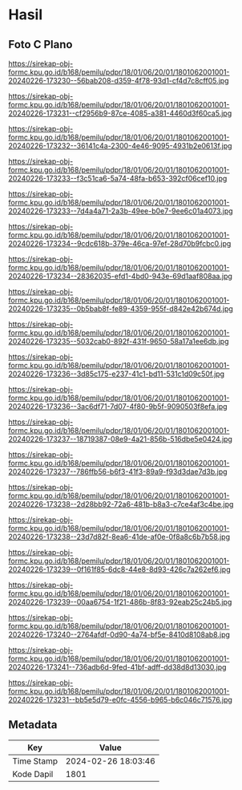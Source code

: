 # Hasil

## Foto C Plano

https://sirekap-obj-formc.kpu.go.id/b168/pemilu/pdpr/18/01/06/20/01/1801062001001-20240226-173230--56bab208-d359-4f78-93d1-cf4d7c8cff05.jpg

https://sirekap-obj-formc.kpu.go.id/b168/pemilu/pdpr/18/01/06/20/01/1801062001001-20240226-173231--cf2956b9-87ce-4085-a381-4460d3f60ca5.jpg

https://sirekap-obj-formc.kpu.go.id/b168/pemilu/pdpr/18/01/06/20/01/1801062001001-20240226-173232--36141c4a-2300-4e46-9095-4931b2e0613f.jpg

https://sirekap-obj-formc.kpu.go.id/b168/pemilu/pdpr/18/01/06/20/01/1801062001001-20240226-173233--f3c51ca6-5a74-48fa-b653-392cf06cef10.jpg

https://sirekap-obj-formc.kpu.go.id/b168/pemilu/pdpr/18/01/06/20/01/1801062001001-20240226-173233--7d4a4a71-2a3b-49ee-b0e7-9ee6c01a4073.jpg

https://sirekap-obj-formc.kpu.go.id/b168/pemilu/pdpr/18/01/06/20/01/1801062001001-20240226-173234--9cdc618b-379e-46ca-97ef-28d70b9fcbc0.jpg

https://sirekap-obj-formc.kpu.go.id/b168/pemilu/pdpr/18/01/06/20/01/1801062001001-20240226-173234--28362035-efd1-4bd0-943e-69d1aaf808aa.jpg

https://sirekap-obj-formc.kpu.go.id/b168/pemilu/pdpr/18/01/06/20/01/1801062001001-20240226-173235--0b5bab8f-fe89-4359-955f-d842e42b674d.jpg

https://sirekap-obj-formc.kpu.go.id/b168/pemilu/pdpr/18/01/06/20/01/1801062001001-20240226-173235--5032cab0-892f-431f-9650-58a17a1ee6db.jpg

https://sirekap-obj-formc.kpu.go.id/b168/pemilu/pdpr/18/01/06/20/01/1801062001001-20240226-173236--3d85c175-e237-41c1-bd11-531c1d09c50f.jpg

https://sirekap-obj-formc.kpu.go.id/b168/pemilu/pdpr/18/01/06/20/01/1801062001001-20240226-173236--3ac6df71-7d07-4f80-9b5f-9090503f8efa.jpg

https://sirekap-obj-formc.kpu.go.id/b168/pemilu/pdpr/18/01/06/20/01/1801062001001-20240226-173237--18719387-08e9-4a21-856b-516dbe5e0424.jpg

https://sirekap-obj-formc.kpu.go.id/b168/pemilu/pdpr/18/01/06/20/01/1801062001001-20240226-173237--786ffb56-b6f3-41f3-89a9-f93d3dae7d3b.jpg

https://sirekap-obj-formc.kpu.go.id/b168/pemilu/pdpr/18/01/06/20/01/1801062001001-20240226-173238--2d28bb92-72a6-481b-b8a3-c7ce4af3c4be.jpg

https://sirekap-obj-formc.kpu.go.id/b168/pemilu/pdpr/18/01/06/20/01/1801062001001-20240226-173238--23d7d82f-8ea6-41de-af0e-0f8a8c6b7b58.jpg

https://sirekap-obj-formc.kpu.go.id/b168/pemilu/pdpr/18/01/06/20/01/1801062001001-20240226-173239--0f161f85-6dc8-44e8-8d93-426c7a262ef6.jpg

https://sirekap-obj-formc.kpu.go.id/b168/pemilu/pdpr/18/01/06/20/01/1801062001001-20240226-173239--00aa6754-1f21-486b-8f83-92eab25c24b5.jpg

https://sirekap-obj-formc.kpu.go.id/b168/pemilu/pdpr/18/01/06/20/01/1801062001001-20240226-173240--2764afdf-0d90-4a74-bf5e-8410d8108ab8.jpg

https://sirekap-obj-formc.kpu.go.id/b168/pemilu/pdpr/18/01/06/20/01/1801062001001-20240226-173241--736adb6d-9fed-41bf-adff-dd38d8d13030.jpg

https://sirekap-obj-formc.kpu.go.id/b168/pemilu/pdpr/18/01/06/20/01/1801062001001-20240226-173231--bb5e5d79-e0fc-4556-b965-b6c046c71576.jpg


## Metadata

| Key        | Value               |
| ---------- | ------------------- |
| Time Stamp | 2024-02-26 18:03:46 |
| Kode Dapil | 1801                |



